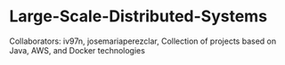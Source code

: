 # Large-Scale-Distributed-Systems
Collaborators: iv97n, josemariaperezclar, 
Collection of projects based on Java, AWS, and Docker technologies
